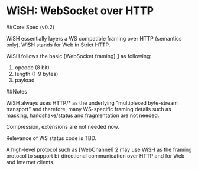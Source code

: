 # WiSH: WebSocket over HTTP

##Core Spec (v0.2)

WiSH essentially layers a WS compatible framing over HTTP (semantics only). WiSH stands for Web in Strict HTTP.

WiSH follows the basic [WebSocket framing] [1] as following:

1. opcode (8 bit)
2. length (1-9 bytes)
3. payload

##Notes

WiSH always uses HTTP/* as the underlying "multiplexed byte-stream transport" and therefore, many WS-specific framing details such as masking, handshake/status and fragmentation are not needed.

Compression, extensions are not needed now.

Relevance of WS status code is TBD.

A high-level protocol such as [WebChannel] [2] may use WiSH as the framing protocol to support bi-directional communication over HTTP and for Web and Internet clients.

[1]: https://tools.ietf.org/html/rfc6455
[2]: https://github.com/bidiweb/webchannel
